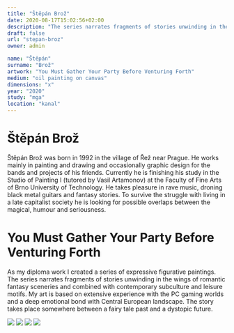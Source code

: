 ```yaml
---
title: "Štěpán Brož"
date: 2020-08-17T15:02:56+02:00
description: "The series narrates fragments of stories unwinding in the wings of romantic fantasy sceneries and combined with contemporary subculture and leisure motifs. My art is based on extensive experience with the PC gaming worlds and a deep emotional bond with Central European landscape."
draft: false
url: "stepan-broz"
owner: admin

name: "Štěpán"
surname: "Brož"
artwork: "You Must Gather Your Party Before Venturing Forth"
medium: "oil painting on canvas"
dimensions: "x"
year: "2020"
study: "mga"
location: "kanal"
---
```

# Štěpán Brož
Štěpán Brož was born in 1992 in the village of Řež near Prague. He works mainly in painting and drawing and occasionally graphic design for the bands and projects of his friends. Currently he is finishing his study in the Studio of Painting I (tutored by Vasil Artamonov) at the Faculty of Fine Arts of Brno University of Technology. He takes pleasure in rave music, droning black metal guitars and fantasy stories. To survive the struggle with living in a late capitalist society he is looking for possible overlaps between the magical, humour and seriousness.

<!-- SECTION BREAK -->
# You Must Gather Your Party Before Venturing Forth

As my diploma work I created a series of expressive figurative paintings. The series narrates fragments of stories unwinding in the wings of romantic fantasy sceneries and combined with contemporary subculture and leisure motifs. My art is based on extensive experience with the PC gaming worlds and a deep emotional bond with Central European landscape. The story takes place somewhere between a fairy tale past and a dystopic future.

![](/2020/broz/1.jpg)
![](/2020/broz/2.jpg)
![](/2020/broz/3.jpg)
![](/2020/broz/4.jpg)

